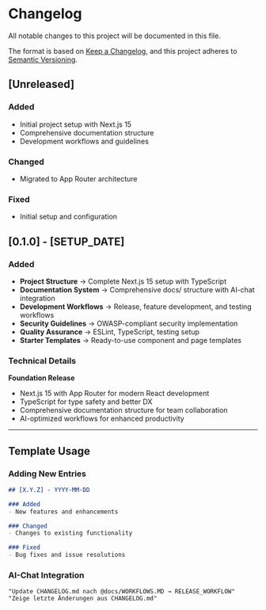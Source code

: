 # Changelog

All notable changes to this project will be documented in this file.

The format is based on [Keep a Changelog](https://keepachangelog.com/en/1.0.0/),
and this project adheres to [Semantic Versioning](https://semver.org/spec/v2.0.0.html).

## [Unreleased]

### Added
- Initial project setup with Next.js 15
- Comprehensive documentation structure
- Development workflows and guidelines

### Changed
- Migrated to App Router architecture

### Fixed
- Initial setup and configuration

## [0.1.0] - [SETUP_DATE]

### Added
- **Project Structure** → Complete Next.js 15 setup with TypeScript
- **Documentation System** → Comprehensive docs/ structure with AI-chat integration
- **Development Workflows** → Release, feature development, and testing workflows
- **Security Guidelines** → OWASP-compliant security implementation
- **Quality Assurance** → ESLint, TypeScript, testing setup
- **Starter Templates** → Ready-to-use component and page templates

### Technical Details
**Foundation Release**
- Next.js 15 with App Router for modern React development
- TypeScript for type safety and better DX
- Comprehensive documentation structure for team collaboration
- AI-optimized workflows for enhanced productivity

---

## Template Usage

### Adding New Entries
```markdown
## [X.Y.Z] - YYYY-MM-DD

### Added
- New features and enhancements

### Changed  
- Changes to existing functionality

### Fixed
- Bug fixes and issue resolutions
```

### AI-Chat Integration
```
"Update CHANGELOG.md nach @docs/WORKFLOWS.MD → RELEASE_WORKFLOW"
"Zeige letzte Änderungen aus CHANGELOG.md"
``` 